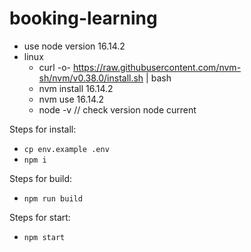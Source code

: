 # booking-learning

- use node version 16.14.2
- linux
	 + curl -o- https://raw.githubusercontent.com/nvm-sh/nvm/v0.38.0/install.sh | bash
	 + nvm install 16.14.2
	 + nvm use 16.14.2	
	 + node -v    // check version node current
  
Steps for install:
- `cp env.example .env`
- `npm i`
  
Steps for build:
- `npm run build`

Steps for start:
- `npm start`
